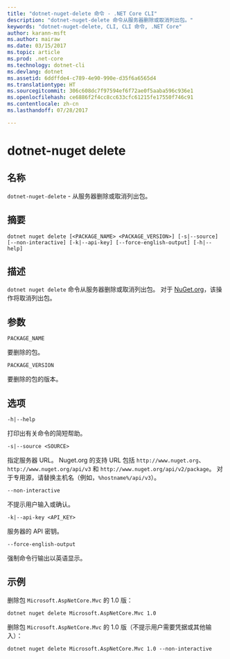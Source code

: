 ```yaml
---
title: "dotnet-nuget-delete 命令 - .NET Core CLI"
description: "dotnet-nuget-delete 命令从服务器删除或取消列出包。"
keywords: "dotnet-nuget-delete, CLI, CLI 命令, .NET Core"
author: karann-msft
ms.author: mairaw
ms.date: 03/15/2017
ms.topic: article
ms.prod: .net-core
ms.technology: dotnet-cli
ms.devlang: dotnet
ms.assetid: 6ddffde4-c789-4e90-990e-d35f6a6565d4
ms.translationtype: HT
ms.sourcegitcommit: 306c608dc7f97594ef6f72ae0f5aaba596c936e1
ms.openlocfilehash: ce6886f2f4cc8cc633cfc61215fe17550f746c91
ms.contentlocale: zh-cn
ms.lasthandoff: 07/28/2017

---
```


# <a name="dotnet-nuget-delete"></a>dotnet-nuget delete

## <a name="name"></a>名称

`dotnet-nuget-delete` - 从服务器删除或取消列出包。

## <a name="synopsis"></a>摘要

`dotnet nuget delete [<PACKAGE_NAME> <PACKAGE_VERSION>] [-s|--source] [--non-interactive] [-k|--api-key] [--force-english-output] [-h|--help]`

## <a name="description"></a>描述

`dotnet nuget delete` 命令从服务器删除或取消列出包。 对于 [NuGet.org](https://www.nuget.org/)，该操作将取消列出包。

## <a name="arguments"></a>参数

`PACKAGE_NAME`

要删除的包。

`PACKAGE_VERSION`

要删除的包的版本。

## <a name="options"></a>选项

`-h|--help`

打印出有关命令的简短帮助。  

`-s|--source <SOURCE>`

指定服务器 URL。 Nuget.org 的支持 URL 包括 `http://www.nuget.org`、`http://www.nuget.org/api/v3` 和 `http://www.nuget.org/api/v2/package`。 对于专用源，请替换主机名（例如，`%hostname%/api/v3`）。

`--non-interactive`

不提示用户输入或确认。

`-k|--api-key <API_KEY>`

服务器的 API 密钥。

`--force-english-output`

强制命令行输出以英语显示。

## <a name="examples"></a>示例

删除包 `Microsoft.AspNetCore.Mvc` 的 1.0 版：

`dotnet nuget delete Microsoft.AspNetCore.Mvc 1.0` 

删除包 `Microsoft.AspNetCore.Mvc` 的 1.0 版（不提示用户需要凭据或其他输入）：

`dotnet nuget delete Microsoft.AspNetCore.Mvc 1.0 --non-interactive`

